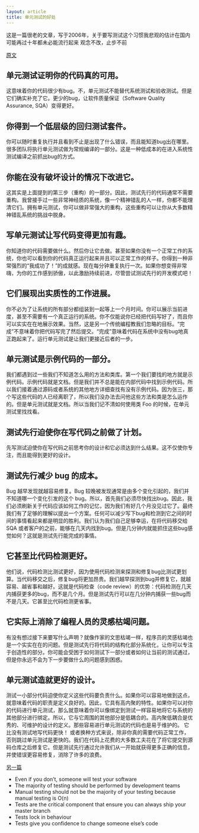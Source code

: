 ```yaml
---
layout: article
title: 单元测试的好处
---
```

这是一篇很老的文章，写于2006年，关于要写测试这个习惯我悲观的估计在国内可能再过十年都未必能流行起来
观念不改，止步不前


[原文](http://sd.jtimothyking.com/2006/07/11/twelve-benefits-of-writing-unit-tests-first/)


## 单元测试证明你的代码真的可用。 

这意味着你的代码很少有bug。不，单元测试不能替代系统测试和验收测试。但是它们确实补充了它。更少的bug，让软件质量保证（Software Quality Assurance, SQA）变得更好。

## 你得到一个低层级的回归测试套件。

你可以随时重复执行并且看到不止是出现了什么错误，而且能知道bug出在哪里。很多团队将执行单元测试做为常规编译的一部分。这是一种低成本的在进入系统性测试编译之前抓出bug的方式。

## 你能在没有破坏设计的情况下改进它。 

这其实是上面提到的第三步（重构）的一部分。因此，测试先行的代码通常不需要重构。我曾接手过一些非常神经质的系统，像一个精神错乱的人一样，你都不能理清它们。拥有单元测试，你可以做非常强大的重构，这些重构可以让你从大多数精神错乱系统的挑战中脱身。

## 写单元测试让写代码变得更加有趣。 

你知道你的代码需要做什么。然后你让它去做。甚至如果你没有一个正常工作的系统，你也可以看到你的代码真正运行起来并且可以正常工作的样子。你得到一种非常强烈的“我成功了！”的成就感。现在每分钟重复执行一次。如果你想变得非常嗨，为你的工作感到骄傲，以此激励持续前进，尽管尝试测试先行的开发模式吧！

## 它们展现出实质性的工作进展。 

你不必为了让系统的所有部分都组装到一起等上一个月时间。你可以展示当前进度，甚至不需要有一个真正运行的系统。你不仅能说你已经把代码写好了，而且你可以实实在在地展示效果。当然，这是另一个传统编程教我们忽略的目标。“完成”不意味着你把代码写完了然后提交。“完成”意味着代码在系统中没有bug地真正跑起来了。运行单元测试是让我们更接近后者的一步。

## 单元测试是示例代码的一部分。

我们都遇到过一些我们不知道怎么用的方法和类库。第一个我们要找的地方就是示例代码。示例代码就是文档。但是我们并不总是能在内部代码中找到示例代码。所以我们接着通过源码或者系统的其他地方详细查找有没有示例代码。因为张三，那个写这些代码的人已经离职了，所以我们没办法去问他这些方法和类是怎么运作的。但是单元测试就是文档。所以当我们记不清如何使用类 Foo 的时候，在单元测试里找找看。

## 测试先行迫使你在写代码之前做了计划。
 
先写测试迫使你在写代码之前思考你的设计和它必须达到什么结果。这不仅使你专注，而且能得到更好的设计。

## 测试先行减少 bug 的成本。 

Bug 越早发现就越容易修复。Bug 较晚被发现通常是由多个变化引起的，我们并不知道哪一个变化引发的这个 bug。所以，首先我们必须尽快找出bug。因此，我们必须刷新关于代码应该如何工作的记忆，因为我们有好几个月没见过它了。最终我们有了足够的理解以提出一个方案。任何可以减少写下bug和检测到它之间的时间的事情看起来都是明显的胜利。我们认为我们自己足够幸运，在将代码移交给 SQA 或者客户的之前，能够在几天内找到bug。但是几分钟内就能抓住这些bug感觉如何？这就是测试先行能完成的事情。

## 它甚至比代码检测更好。 

他们说，代码检测比测试更好，因为使用代码检测来探测和修复bug比测试更划算。当代码移交之后，修复bug将更加昂贵。我们越早探测到bug并修复它，就越容易、越省事和越好。这就是代码检查（code review）的优势：代码检测在几天内捕获更多的bug，而不是几个月。但是测试先行可以在几分钟内捕获一些bug而不是几天。它甚至比代码检测更省事。

## 它实际上消除了编程人员的灵感枯竭问题。

有没有想过接下来要写什么声明？就像作家的文思枯竭一样，程序员的灵感枯竭也是一个实实在在的问题。但是测试先行将代码的结构化部分系统化，让你可以专注于创造性的部分。你可能会受困于如何测试下一部分或者如何让当前的测试通过，但是你永远不会为下一步要做什么的问题感到困惑。

## 单元测试造就更好的设计。 

测试一小部分代码迫使你定义这些代码要负责什么。如果你可以容易地做到这点，就意味着代码的职责是定义良好的。因此，它具有高内聚的特性。如果你可以对你的代码进行单元测试，那么就意味着你可以像绑定到测试一样容易地将它与系统的其他部分进行绑定。所以，它与它周围的其他部分是低耦合的。高内聚低耦合是优秀的、可维护的设计的定义。那些容易进行单元测试的代码也是易于维护的。
它比没有测试地写代码更快！ 或者换种方式来说，除非你真的需要代码正常工作，否则跳过单元测试是更快的。我们在代码上花费的大多数工夫花在了将它提交到源码仓库之后修复它。但是测试先行通过允许我们从一开始就获得更多正确的信息，并使错误更容易修复，消除了许多的浪费。




[另一篇](https://dave.cheney.net/2019/05/14/why-bother-writing-tests-at-all)

- Even if you don’t, someone will test your software
- The majority of testing should be performed by development teams
- Manual testing should not be the majority of your testing because manual testing is O(n)
- Tests are the critical component that ensure you can always ship your master branch
- Tests lock in behaviour
- Tests give you confidence to change someone else’s code